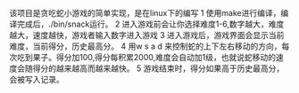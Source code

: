 该项目是贪吃蛇小游戏的简单实现，是在linux下的编写
1 使用make进行编译，编译完成后，./bin/snack运行。
2 进入游戏前会让你选择难度1-6,数字越大，难度越大，速度越快，游戏者输入数字进入游戏
3 进入游戏后，游戏界面会显示当前难度，当前得分，历史最高分。
4 用w s a d 来控制蛇的上下左右移动的方向，每次吃到果子。得分加100,得分每积累2000,难度会自动加1级，也就说蛇移动的速度会随得分的越来越高而越来越快。
5 游戏结束时，得分如果高于历史最高分，会被写入记录。 

